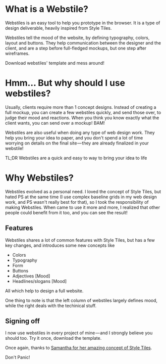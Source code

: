 # What is a Webstile?

Webstiles is an easy tool to help you prototype in the browser. It is a type of design deliverable, heavily inspired from Style Tiles.

Webstiles tell the mood of the website, by defining typography, colors, layout and buttons. They help communication between the designer and the client, and are a step before full-fledged mockups, but one step after wireframes.

Download webstiles' template and mess around!

# Hmm… But why should I use webstiles?

Usually, clients require more than 1 concept designs. Instead of creating a full mockup, you can create a few webstiles quickly, and send those over, to judge their mood and reactions. When you think you know exactly what the client wants, you can send over a mockup! BAM!

Webstiles are also useful when doing any type of web design work. They help you bring your idea to paper, and you don't spend a lot of time worrying on details on the final site — they are already finalized in your webstile!

TL;DR Webstiles are a quick and easy to way to bring your idea to life

# Why Webstiles?

Webstiles evolved as a personal need. I loved the concept of Style Tiles, but hated PS at the same time (I use complex baseline grids in my web design work, and PS wasn't really best for that), so I took the responsibility of making Webstiles. When came to use it more and more, I realized that other people could benefit from it too, and you can see the result!

## Features

Webstiles shares a lot of common features with Style Tiles, but has a few key changes, and introduces some new concepts like

* Colors
* Typography
* Form
* Buttons
* Adjectives [Mood]
* Headlines/slogans [Mood]

All which help to design a full website.

One thing to note is that the left column of webstiles largely defines mood, while the right deals with the techinical stuff.

## Signing off

I now use webstiles in every project of mine — and I strongly believe you should too. Try it once, download the template. 

Once again, thanks to [Samantha for her amazing concept of Style Tiles](http://styletil.es/).

Don't Panic!